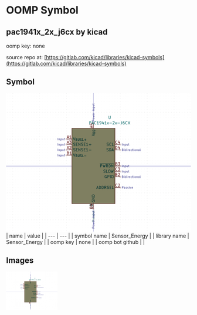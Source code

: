 # OOMP Symbol  
## pac1941x_2x_j6cx  by kicad  
  
oomp key: none  
  
source repo at: [https://gitlab.com/kicad/libraries/kicad-symbols](https://gitlab.com/kicad/libraries/kicad-symbols)  
## Symbol  
  
[![working.png](working_600.png)](working.png)  
| name | value | 
| --- | --- | 
| symbol name | Sensor_Energy | 
| library name | Sensor_Energy | 
| oomp key | none | 
| oomp bot github |  | 
## Images  
  
[![working.png](working_140.png)](working.png)  
